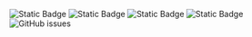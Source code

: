 ![Static Badge](https://img.shields.io/badge/blacklists-60-000000) ![Static Badge](https://img.shields.io/badge/blacklisted-3127894-cc0000) ![Static Badge](https://img.shields.io/badge/whitelisted-2243-00CC00) ![Static Badge](https://img.shields.io/badge/streaming_blacklist-28107-000000) ![GitHub issues](https://img.shields.io/github/issues/fabriziosalmi/blacklists)
